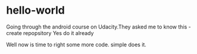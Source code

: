 # hello-world
Going through the android course on Udacity.They asked me to know this - create repopsitory
Yes do it already

Well now is time to right some more code. simple does it.
